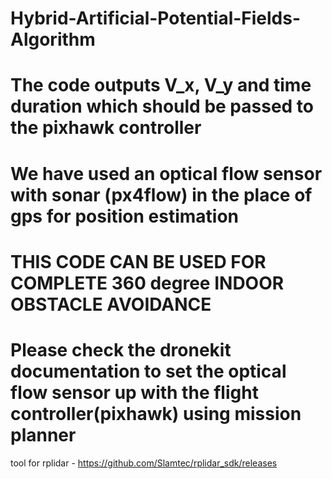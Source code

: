 # Hybrid-Artificial-Potential-Fields-Algorithm
# The code outputs V_x, V_y and time duration which should be passed to the pixhawk controller
# We have used an optical flow sensor with sonar (px4flow) in the place of gps for position estimation

# THIS CODE CAN BE USED FOR COMPLETE 360 degree INDOOR OBSTACLE AVOIDANCE
# Please check the dronekit documentation to set the optical flow sensor up with the flight controller(pixhawk) using mission planner

tool for rplidar - https://github.com/Slamtec/rplidar_sdk/releases
